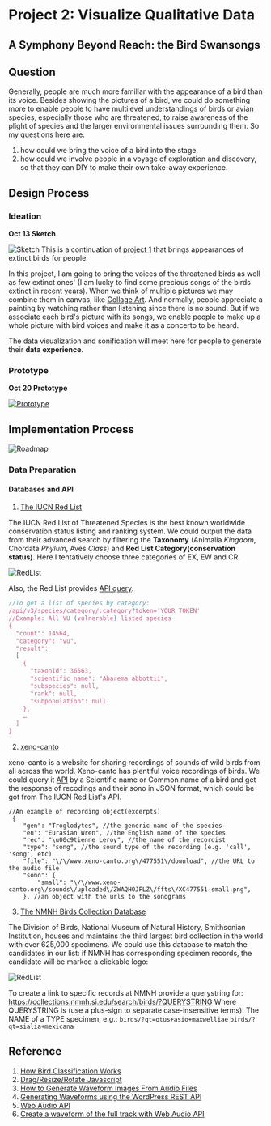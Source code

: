 # Project 2: Visualize Qualitative Data
## A Symphony Beyond Reach: the Bird Swansongs

## Question
Generally, people are much more familiar with the appearance of a bird than its voice. Besides showing the pictures of a bird, we could do something more to enable people to have multilevel understandings of birds or avian species, especially those who are threatened, to raise awareness of the plight of species and the larger environmental issues surrounding them. So my questions here are:

1. how could we bring the voice of a bird into the stage.
2. how could we involve people in a voyage of exploration and discovery, so that they can DIY to make their own take-away experience.

## Design Process
### Ideation

**Oct 13 Sketch**

![Sketch](./img/sketch.JPG)
This is a continuation of [project 1](https://github.com/gitacoco/major_studio_1/tree/master/P1_Quantitative_datavis) that brings appearances of extinct birds for people. 

In this project, I am going to bring the voices of the threatened birds as well as few extinct ones' (I am lucky to find some precious songs of the birds extinct in recent years). When we think of multiple pictures we may combine them in canvas, like [Collage Art](https://en.wikipedia.org/wiki/Collage). And normally, people appreciate a painting by watching rather than listening since there is no sound. But if we associate each bird's picture with its songs, we enable people to make up a whole picture with bird voices and make it as a concerto to be heard.

The data visualization and sonification will meet here for people to generate their **data experience**.

### Prototype

**Oct 20 Prototype**

[![Prototype](./img/Player.jpeg)](https://www.youtube.com/watch?v=2HPtaNh0Wno)

## Implementation Process

![Roadmap](./img/roadmap.png)

### Data Preparation
#### Databases and API

1. [The IUCN Red List](https://www.iucnredlist.org)

The IUCN Red List of Threatened Species is the best known worldwide conservation status listing and ranking system. We could output the data from their advanced search by filtering the **Taxonomy** (Animalia *Kingdom*, Chordata *Phylum*, Aves *Class*) and **Red List Category(conservation status)**. Here I tentatively choose three categories of EX, EW and CR.

![RedList](./img/redlist.png)

Also, the Red List provides [API query](https://apiv3.iucnredlist.org/api/v3/docs#species-category).

```Javascript
//To get a list of species by category:
/api/v3/species/category/:category?token='YOUR TOKEN'
//Example: All VU (vulnerable) listed species
{
  "count": 14564,
  "category": "vu",
  "result": 
  [
    {
      "taxonid": 36563,
      "scientific_name": "Abarema abbottii",
      "subspecies": null,
      "rank": null,
      "subpopulation": null
    },
    …
  ]
}

```

2. [xeno-canto](https://www.xeno-canto.org/)

xeno-canto is a website for sharing recordings of sounds of wild birds from all across the world. Xeno-canto has plentiful voice recordings of birds. We could query it [API](https://www.xeno-canto.org/explore/api) by a Scientific name or Common name of a bird and get the response of recodings and their sono in JSON format, which could be got from The IUCN Red List's API.
```JS
//An example of recording object(excerpts)
 {
    "gen": "Troglodytes", //the generic name of the species
    "en": "Eurasian Wren", //the English name of the species
    "rec": "\u00c9tienne Leroy", //the name of the recordist
    "type": "song", //the sound type of the recording (e.g. 'call', 'song', etc)
    "file": "\/\/www.xeno-canto.org\/477551\/download", //the URL to the audio file
    "sono": {
        "small": "\/\/www.xeno-canto.org\/sounds\/uploaded\/ZWAQHOJFLZ\/ffts\/XC477551-small.png",
    }, //an object with the urls to the sonograms
```

3. [The NMNH Birds Collection Database](https://collections.nmnh.si.edu/search/birds/)

The Division of Birds, National Museum of Natural History, Smithsonian Institution, houses and maintains the third largest bird collection in the world with over 625,000 specimens. We could use this database to match the candidates in our list: if NMNH has corresponding specimen records, the candidate will be marked a clickable logo:

![RedList](./img/SIindex.png)

To create a link to specific records at NMNH provide a querystring for: https://collections.nmnh.si.edu/search/birds/?QUERYSTRING
Where QUERYSTRING is (use a plus-sign to separate case-insensitive terms):
The NAME of a TYPE specimen, e.g.:
`birds/?qt=otus+asio+maxwelliae`
`birds/?qt=sialia+mexicana`

## Reference
1. [How Bird Classification Works](http://birding-world.com/bird-classification-works/)
2. [Drag/Resize/Rotate Javascript](https://github.com/nichollascarter/subjx)
3. [How to Generate Waveform Images From Audio Files](https://cloudinary.com/blog/how_to_generate_waveform_images_from_audio_files)
4. [Generating Waveforms using the WordPress REST API](https://www.cedaro.com/blog/generating-waveforms-using-the-wordpress-rest-api/)
5. [Web Audio API](https://developer.mozilla.org/en-US/docs/Web/API/Web_Audio_API)
6. [Create a waveform of the full track with Web Audio API](https://stackoverflow.com/questions/22073716/create-a-waveform-of-the-full-track-with-web-audio-api)
